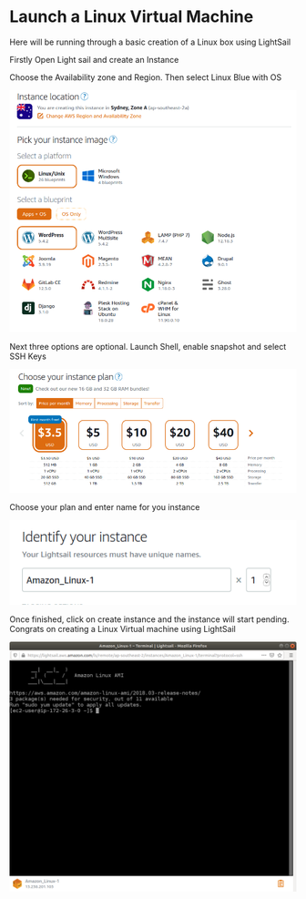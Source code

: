 # Launch a Linux Virtual Machine

Here will be running through a basic creation of a Linux box using LightSail

Firstly Open Light sail and create an Instance

Choose the Availability zone and Region. Then select Linux Blue with OS

![](../../.gitbook/assets/screenshot-from-2020-11-08-10-26-09.png)

Next three options are optional. Launch Shell, enable snapshot and select SSH Keys

![](../../.gitbook/assets/screenshot-from-2020-11-08-10-31-33.png)

Choose your plan and enter name for you instance

![](../../.gitbook/assets/screenshot-from-2020-11-08-10-31-53.png)

Once finished, click on create instance and the instance will start pending. Congrats on creating a Linux Virtual machine using LightSail

![](../../.gitbook/assets/screenshot-from-2020-11-08-10-35-58.png)




